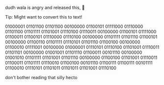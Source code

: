 dudh wala is angry and released this, 🤷

Tip: Might want to convert this to text!

01000001 01101100 01101100 00100000 01100101 01111000 01110000 01101100 01101111 01101001 01110100 01110011 00100000 01100101 01111000 01100011 01100101 01110000 01110100 00100000 01101111 01101110 01100101 00100000 01100110 01101111 01110101 01101110 01100100 00100000 01100010 01111001 00100000 01000001 01110101 01110100 01101001 01110011 01101101 00100000 01001001 01101110 01100011 00101110 00100000 01001010 01101111 01101001 01101110 00100000 01100100 01101001 01110011 01100011 01101111 01110010 01100100 00101110 01100111 01100111 00101111 01100010 01110101 01101011 01101011 01101001 01110100

don't bother reading that silly hecto
